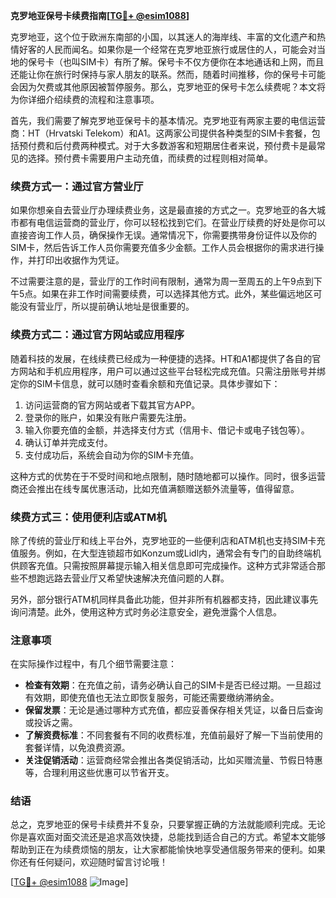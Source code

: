 **克罗地亚保号卡续费指南[[TG💪+ @esim1088](https://t.me/s/esim1088)]**

克罗地亚，这个位于欧洲东南部的小国，以其迷人的海岸线、丰富的文化遗产和热情好客的人民而闻名。如果你是一个经常在克罗地亚旅行或居住的人，可能会对当地的保号卡（也叫SIM卡）有所了解。保号卡不仅方便你在本地通话和上网，而且还能让你在旅行时保持与家人朋友的联系。然而，随着时间推移，你的保号卡可能会因为欠费或其他原因被暂停服务。那么，克罗地亚的保号卡怎么续费呢？本文将为你详细介绍续费的流程和注意事项。

首先，我们需要了解克罗地亚保号卡的基本情况。克罗地亚有两家主要的电信运营商：HT（Hrvatski Telekom）和A1。这两家公司提供各种类型的SIM卡套餐，包括预付费和后付费两种模式。对于大多数游客和短期居住者来说，预付费卡是最常见的选择。预付费卡需要用户主动充值，而续费的过程则相对简单。

### 续费方式一：通过官方营业厅

如果你想亲自去营业厅办理续费业务，这是最直接的方式之一。克罗地亚的各大城市都有电信运营商的营业厅，你可以轻松找到它们。在营业厅续费的好处是你可以直接咨询工作人员，确保操作无误。通常情况下，你需要携带身份证件以及你的SIM卡，然后告诉工作人员你需要充值多少金额。工作人员会根据你的需求进行操作，并打印出收据作为凭证。

不过需要注意的是，营业厅的工作时间有限制，通常为周一至周五的上午9点到下午5点。如果在非工作时间需要续费，可以选择其他方式。此外，某些偏远地区可能没有营业厅，所以提前确认地址是很重要的。

### 续费方式二：通过官方网站或应用程序

随着科技的发展，在线续费已经成为一种便捷的选择。HT和A1都提供了各自的官方网站和手机应用程序，用户可以通过这些平台轻松完成充值。只需注册账号并绑定你的SIM卡信息，就可以随时查看余额和充值记录。具体步骤如下：

1. 访问运营商的官方网站或者下载其官方APP。
2. 登录你的账户，如果没有账户需要先注册。
3. 输入你要充值的金额，并选择支付方式（信用卡、借记卡或电子钱包等）。
4. 确认订单并完成支付。
5. 支付成功后，系统会自动为你的SIM卡充值。

这种方式的优势在于不受时间和地点限制，随时随地都可以操作。同时，很多运营商还会推出在线专属优惠活动，比如充值满额赠送额外流量等，值得留意。

### 续费方式三：使用便利店或ATM机

除了传统的营业厅和线上平台外，克罗地亚的一些便利店和ATM机也支持SIM卡充值服务。例如，在大型连锁超市如Konzum或Lidl内，通常会有专门的自助终端机供顾客充值。只需按照屏幕提示输入相关信息即可完成操作。这种方式非常适合那些不想跑远路去营业厅又希望快速解决充值问题的人群。

另外，部分银行ATM机同样具备此功能，但并非所有机器都支持，因此建议事先询问清楚。此外，使用这种方式时务必注意安全，避免泄露个人信息。

### 注意事项

在实际操作过程中，有几个细节需要注意：

- **检查有效期**：在充值之前，请务必确认自己的SIM卡是否已经过期。一旦超过有效期，即使充值也无法立即恢复服务，可能还需要缴纳滞纳金。
- **保留发票**：无论是通过哪种方式充值，都应妥善保存相关凭证，以备日后查询或投诉之需。
- **了解资费标准**：不同套餐有不同的收费标准，充值前最好了解一下当前使用的套餐详情，以免浪费资源。
- **关注促销活动**：运营商经常会推出各类促销活动，比如买赠流量、节假日特惠等，合理利用这些优惠可以节省开支。

### 结语

总之，克罗地亚的保号卡续费并不复杂，只要掌握正确的方法就能顺利完成。无论你是喜欢面对面交流还是追求高效快捷，总能找到适合自己的方式。希望本文能够帮助到正在为续费烦恼的朋友，让大家都能愉快地享受通信服务带来的便利。如果你还有任何疑问，欢迎随时留言讨论哦！

[[TG💪+ @esim1088](https://t.me/s/esim1088) ![Image](https://i.postimg.cc/4NQfJmqS/Snipaste-2025-05-13-00-14-12.png)]